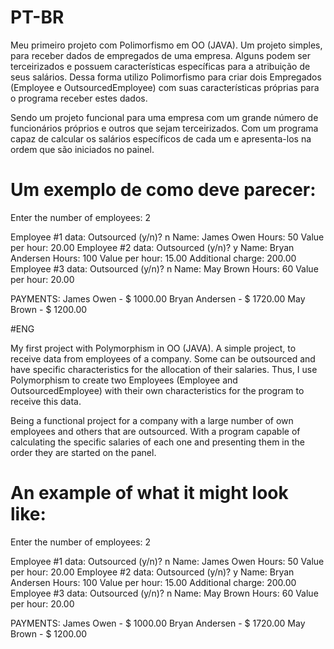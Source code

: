 # PT-BR

Meu primeiro projeto com Polimorfismo em OO (JAVA). Um projeto simples, para receber dados de empregados de uma empresa. Alguns podem ser terceirizados e possuem características específicas para a atribuição de seus salários. Dessa forma utilizo Polimorfismo para criar dois Empregados (Employee e OutsourcedEmployee) com suas características próprias para o programa receber estes dados. 

Sendo um projeto funcional para uma empresa com um grande número de funcionários próprios e outros que sejam terceirizados. Com um programa capaz de calcular os salários específicos de cada um e apresenta-los na ordem que são iniciados no painel. 

# Um exemplo de como deve parecer:

Enter the number of employees: 2

Employee #1 data:
Outsourced (y/n)? n
Name: James Owen
Hours: 50
Value per hour: 20.00
Employee #2 data:
Outsourced (y/n)? y
Name: Bryan Andersen
Hours: 100
Value per hour: 15.00
Additional charge: 200.00
Employee #3 data:
Outsourced (y/n)? n
Name: May Brown
Hours: 60
Value per hour: 20.00

PAYMENTS:
James Owen - $ 1000.00
Bryan Andersen - $ 1720.00
May Brown - $ 1200.00

#ENG

My first project with Polymorphism in OO (JAVA). A simple project, to receive data from employees of a company. Some can be outsourced and have specific characteristics for the allocation of their salaries. Thus, I use Polymorphism to create two Employees (Employee and OutsourcedEmployee) with their own characteristics for the program to receive this data.

Being a functional project for a company with a large number of own employees and others that are outsourced. With a program capable of calculating the specific salaries of each one and presenting them in the order they are started on the panel.

# An example of what it might look like:

Enter the number of employees: 2

Employee #1 data:
Outsourced (y/n)? n
Name: James Owen
Hours: 50
Value per hour: 20.00
Employee #2 data:
Outsourced (y/n)? y
Name: Bryan Andersen
Hours: 100
Value per hour: 15.00
Additional charge: 200.00
Employee #3 data:
Outsourced (y/n)? n
Name: May Brown
Hours: 60
Value per hour: 20.00

PAYMENTS:
James Owen - $ 1000.00
Bryan Andersen - $ 1720.00
May Brown - $ 1200.00

